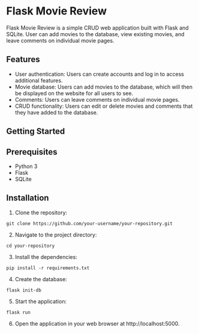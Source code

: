 # Flask Movie Review
Flask Movie Review is a simple CRUD web application built with Flask and SQLite. User can add movies to the database, view existing movies, and leave comments on individual movie pages.

## Features
- User authentication: Users can create accounts and log in to access additional features.
- Movie database: Users can add movies to the database, which will then be displayed on the website for all users to see.
- Comments: Users can leave comments on individual movie pages.
- CRUD functionality: Users can edit or delete movies and comments that they have added to the database.

## Getting Started

## Prerequisites
- Python 3
- Flask
- SQLite

## Installation
1. Clone the repository:
```
git clone https://github.com/your-username/your-repository.git
```
2. Navigate to the project directory:
```
cd your-repository
```
3. Install the dependencies:
```
pip install -r requirements.txt
```

4. Create the database:

```
flask init-db

```
5. Start the application:
```
flask run

```
6. Open the application in your web browser at http://localhost:5000.
